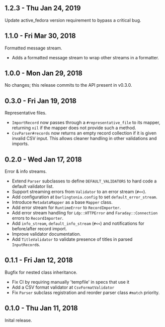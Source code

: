 1.2.3 - Thu Jan 24, 2019
------------------------

Update active_fedora version requirement to bypass a critical bug.

1.1.0 - Fri Mar 30, 2018
------------------------

Formatted message stream.

  - Adds a formatted message stream to wrap other streams in a formatter.

1.0.0 - Mon Jan 29, 2018
------------------------

No changes; this release commits to the API present in v0.3.0.

0.3.0 - Fri Jan 19, 2018
------------------------

Representative files.

  - `ImportRecord` now passes through a `#representative_file` to its mapper,
    returning `nil` if the mapper does not provide such a method.
  - `CsvParser#records` now returns an empty record collection if it is given
    invalid CSV input. This allows cleaner handling in other validations and
    imports.

0.2.0 - Wed Jan 17, 2018
------------------------

Error & info streams.

  - Extend `Parser` subclasses to define `DEFAULT_VALIDATORS` to hard code
    a default validator list.
  - Support streaming errors from `Validator` to an error stream (`#<<`).
  - Add configuration at `Darlingtonia.config` to set `default_error_stream`.
  - Introduce `MetadataMapper` as a base `Mapper` class.
  - Add error stream for `RuntimeError` to `RecordImporter`.
  - Add error stream handling for `Ldp::HTTPError` and `Faraday::Connection`
    errors to `RecordImporter`.
  - Add `info_stream`, `default_info_stream` (`#<<`) and notifications for
    before/after record import.
  - Improve validator documentation.
  - Add `TitleValidator` to validate presence of titles in parsed
    `InputRecord`s.

0.1.1 - Fri Jan 12, 2018
------------------------

Bugfix for nested class inheritance.

- Fix CI by requiring manually 'tempfile' in specs that use it
- Add a CSV format validator at `CsvFormatValidator`
- Fix `Parser` subclass registration and reorder parser class `#match`
  priority.

0.1.0 - Thu Jan 11, 2018
------------------------

Inital release.
